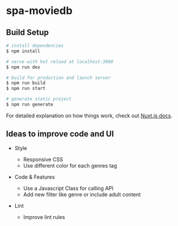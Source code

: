 # spa-moviedb

## Build Setup

```bash
# install dependencies
$ npm install

# serve with hot reload at localhost:3000
$ npm run dev

# build for production and launch server
$ npm run build
$ npm run start

# generate static project
$ npm run generate
```

For detailed explanation on how things work, check out [Nuxt.js docs](https://nuxtjs.org).


## Ideas to improve code and UI
- Style
    - Responsive CSS
    - Use different color for each genres tag

- Code & Features
    - Use a Javascript Class for calling API
    - Add new filter like genre or include adult content

- Lint
    - Improve lint rules
